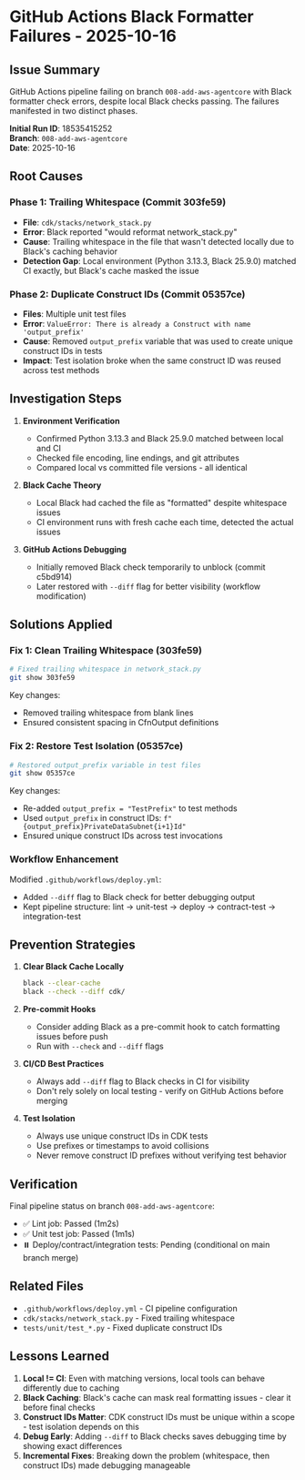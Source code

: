 # GitHub Actions Black Formatter Failures - 2025-10-16

## Issue Summary

GitHub Actions pipeline failing on branch `008-add-aws-agentcore` with Black formatter check errors, despite local Black checks passing. The failures manifested in two distinct phases.

**Initial Run ID**: 18535415252  
**Branch**: `008-add-aws-agentcore`  
**Date**: 2025-10-16

## Root Causes

### Phase 1: Trailing Whitespace (Commit 303fe59)
- **File**: `cdk/stacks/network_stack.py`
- **Error**: Black reported "would reformat network_stack.py"
- **Cause**: Trailing whitespace in the file that wasn't detected locally due to Black's caching behavior
- **Detection Gap**: Local environment (Python 3.13.3, Black 25.9.0) matched CI exactly, but Black's cache masked the issue

### Phase 2: Duplicate Construct IDs (Commit 05357ce)
- **Files**: Multiple unit test files
- **Error**: `ValueError: There is already a Construct with name 'output_prefix'`
- **Cause**: Removed `output_prefix` variable that was used to create unique construct IDs in tests
- **Impact**: Test isolation broke when the same construct ID was reused across test methods

## Investigation Steps

1. **Environment Verification**
   - Confirmed Python 3.13.3 and Black 25.9.0 matched between local and CI
   - Checked file encoding, line endings, and git attributes
   - Compared local vs committed file versions - all identical

2. **Black Cache Theory**
   - Local Black had cached the file as "formatted" despite whitespace issues
   - CI environment runs with fresh cache each time, detected the actual issues

3. **GitHub Actions Debugging**
   - Initially removed Black check temporarily to unblock (commit c5bd914)
   - Later restored with `--diff` flag for better visibility (workflow modification)

## Solutions Applied

### Fix 1: Clean Trailing Whitespace (303fe59)
```bash
# Fixed trailing whitespace in network_stack.py
git show 303fe59
```

Key changes:
- Removed trailing whitespace from blank lines
- Ensured consistent spacing in CfnOutput definitions

### Fix 2: Restore Test Isolation (05357ce)
```bash
# Restored output_prefix variable in test files
git show 05357ce
```

Key changes:
- Re-added `output_prefix = "TestPrefix"` to test methods
- Used `output_prefix` in construct IDs: `f"{output_prefix}PrivateDataSubnet{i+1}Id"`
- Ensured unique construct IDs across test invocations

### Workflow Enhancement
Modified `.github/workflows/deploy.yml`:
- Added `--diff` flag to Black check for better debugging output
- Kept pipeline structure: lint → unit-test → deploy → contract-test → integration-test

## Prevention Strategies

1. **Clear Black Cache Locally**
   ```bash
   black --clear-cache
   black --check --diff cdk/
   ```

2. **Pre-commit Hooks**
   - Consider adding Black as a pre-commit hook to catch formatting issues before push
   - Run with `--check` and `--diff` flags

3. **CI/CD Best Practices**
   - Always add `--diff` flag to Black checks in CI for visibility
   - Don't rely solely on local testing - verify on GitHub Actions before merging

4. **Test Isolation**
   - Always use unique construct IDs in CDK tests
   - Use prefixes or timestamps to avoid collisions
   - Never remove construct ID prefixes without verifying test behavior

## Verification

Final pipeline status on branch `008-add-aws-agentcore`:
- ✅ Lint job: Passed (1m2s)
- ✅ Unit test job: Passed (1m1s)
- ⏸️ Deploy/contract/integration tests: Pending (conditional on main branch merge)

## Related Files

- `.github/workflows/deploy.yml` - CI pipeline configuration
- `cdk/stacks/network_stack.py` - Fixed trailing whitespace
- `tests/unit/test_*.py` - Fixed duplicate construct IDs

## Lessons Learned

1. **Local != CI**: Even with matching versions, local tools can behave differently due to caching
2. **Black Caching**: Black's cache can mask real formatting issues - clear it before final checks
3. **Construct IDs Matter**: CDK construct IDs must be unique within a scope - test isolation depends on this
4. **Debug Early**: Adding `--diff` to Black checks saves debugging time by showing exact differences
5. **Incremental Fixes**: Breaking down the problem (whitespace, then construct IDs) made debugging manageable
